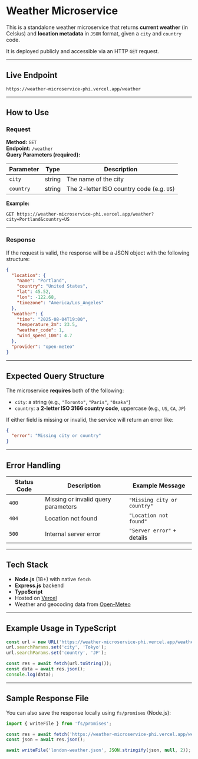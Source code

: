 # Weather Microservice

This is a standalone weather microservice that returns **current weather** (in Celsius) and **location metadata** in `JSON` format, given a `city` and `country` code.

It is deployed publicly and accessible via an HTTP `GET` request.

---

## Live Endpoint

```
https://weather-microservice-phi.vercel.app/weather
```

---

## How to Use

### Request

**Method:** `GET`  
**Endpoint:** `/weather`  
**Query Parameters (required):**

| Parameter | Type   | Description                                  |
|-----------|--------|----------------------------------------------|
| `city`    | string | The name of the city                         |
| `country` | string | The 2-letter ISO country code (e.g. `US`)    |

**Example:**

```http
GET https://weather-microservice-phi.vercel.app/weather?city=Portland&country=US
```

---

### Response

If the request is valid, the response will be a JSON object with the following structure:

```json
{
  "location": {
    "name": "Portland",
    "country": "United States",
    "lat": 45.52,
    "lon": -122.68,
    "timezone": "America/Los_Angeles"
  },
  "weather": {
    "time": "2025-08-04T19:00",
    "temperature_2m": 23.5,
    "weather_code": 1,
    "wind_speed_10m": 4.7
  },
  "provider": "open-meteo"
}
```

---

## Expected Query Structure

The microservice **requires** both of the following:

- `city`: a string (e.g., `"Toronto"`, `"Paris"`, `"Osaka"`)
- `country`: a **2-letter ISO 3166 country code**, uppercase (e.g., `US`, `CA`, `JP`)

If either field is missing or invalid, the service will return an error like:

```json
{
  "error": "Missing city or country"
}
```

---

## Error Handling

| Status Code | Description                          | Example Message                  |
|-------------|--------------------------------------|----------------------------------|
| `400`       | Missing or invalid query parameters  | `"Missing city or country"`      |
| `404`       | Location not found                   | `"Location not found"`           |
| `500`       | Internal server error                | `"Server error"` + details       |

---

## Tech Stack

- **Node.js** (18+) with native `fetch`
- **Express.js** backend
- **TypeScript**
- Hosted on [Vercel](https://vercel.com)
- Weather and geocoding data from [Open-Meteo](https://open-meteo.com)

---

## Example Usage in TypeScript

```ts
const url = new URL('https://weather-microservice-phi.vercel.app/weather');
url.searchParams.set('city', 'Tokyo');
url.searchParams.set('country', 'JP');

const res = await fetch(url.toString());
const data = await res.json();
console.log(data);
```

---

## Sample Response File

You can also save the response locally using `fs/promises` (Node.js):

```ts
import { writeFile } from 'fs/promises';

const res = await fetch('https://weather-microservice-phi.vercel.app/weather?city=London&country=GB');
const json = await res.json();

await writeFile('london-weather.json', JSON.stringify(json, null, 2));
```
